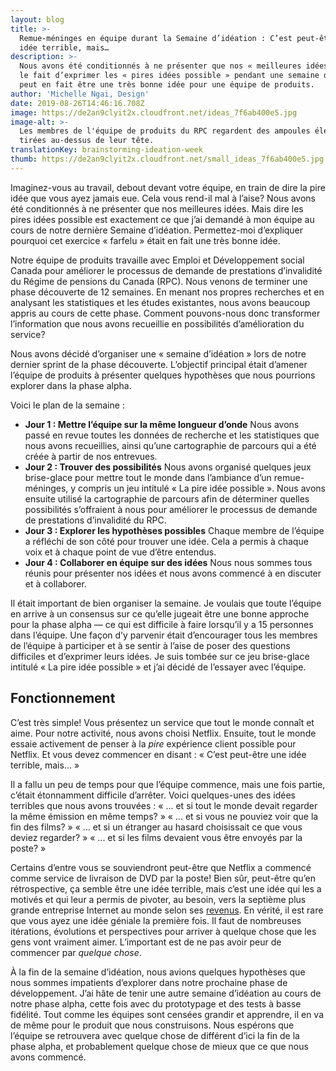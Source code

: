 ```yaml
---
layout: blog
title: >-
  Remue-méninges en équipe durant la Semaine d’idéation : C’est peut-être une
  idée terrible, mais…
description: >-
  Nous avons été conditionnés à ne présenter que nos « meilleures idées », mais
  le fait d’exprimer les « pires idées possible » pendant une semaine d’idéation
  peut en fait être une très bonne idée pour une équipe de produits.
author: 'Michelle Ngai, Design'
date: 2019-08-26T14:46:16.708Z
image: https://de2an9clyit2x.cloudfront.net/ideas_7f6ab400e5.jpg
image-alt: >-
  Les membres de l'équipe de produits du RPC regardent des ampoules électriques
  tirées au-dessus de leur tête.
translationKey: brainstorming-ideation-week
thumb: https://de2an9clyit2x.cloudfront.net/small_ideas_7f6ab400e5.jpg
---
```

Imaginez-vous au travail, debout devant votre équipe, en train de dire la pire idée que vous ayez jamais eue. Cela vous rend-il mal à l’aise? Nous avons été conditionnés à ne présenter que nos meilleures idées. Mais dire les pires idées possible est exactement ce que j’ai demandé à mon équipe au cours de notre dernière Semaine d’idéation. Permettez-moi d’expliquer pourquoi cet exercice « farfelu » était en fait une très bonne idée.

Notre équipe de produits travaille avec Emploi et Développement social Canada pour améliorer le processus de demande de prestations d’invalidité du Régime de pensions du Canada (RPC). Nous venons de terminer une phase découverte de 12 semaines. En menant nos propres recherches et en analysant les statistiques et les études existantes, nous avons beaucoup appris au cours de cette phase. Comment pouvons-nous donc transformer l’information que nous avons recueillie en possibilités d’amélioration du service?

Nous avons décidé d’organiser une « semaine d’idéation » lors de notre dernier sprint de la phase découverte. L’objectif principal était d’amener l’équipe de produits à présenter quelques hypothèses que nous pourrions explorer dans la phase alpha.

Voici le plan de la semaine :

* **Jour 1 : Mettre l’équipe sur la même longueur d’onde**
  Nous avons passé en revue toutes les données de recherche et les statistiques que nous avons recueillies, ainsi qu’une cartographie de parcours qui a été créée à partir de nos entrevues.
* **Jour 2 : Trouver des possibilités**
  Nous avons organisé quelques jeux brise-glace pour mettre tout le monde dans l’ambiance d’un remue-méninges, y compris un jeu intitulé « La pire idée possible ». Nous avons ensuite utilisé la cartographie de parcours afin de déterminer quelles possibilités s’offraient à nous pour améliorer le processus de demande de prestations d’invalidité du RPC.
* **Jour 3 : Explorer les hypothèses possibles**
  Chaque membre de l’équipe a réfléchi de son côté pour trouver une idée. Cela a permis à chaque voix et à chaque point de vue d’être entendus.
* **Jour 4 : Collaborer en équipe sur des idées**
  Nous nous sommes tous réunis pour présenter nos idées et nous avons commencé à en discuter et à collaborer.

Il était important de bien organiser la semaine. Je voulais que toute l’équipe en arrive à un consensus sur ce qu’elle jugeait être une bonne approche pour la phase alpha — ce qui est difficile à faire lorsqu’il y a 15 personnes dans l’équipe. Une façon d’y parvenir était d’encourager tous les membres de l’équipe à participer et à se sentir à l’aise de poser des questions difficiles et d’exprimer leurs idées. Je suis tombée sur ce jeu brise-glace intitulé « La pire idée possible » et j’ai décidé de l’essayer avec l’équipe.

## Fonctionnement

C’est très simple! Vous présentez un service que tout le monde connaît et aime. Pour notre activité, nous avons choisi Netflix. Ensuite, tout le monde essaie activement de penser à la _pire_ expérience client possible pour Netflix. Et vous devez commencer en disant : « C’est peut-être une idée terrible, mais... »

Il a fallu un peu de temps pour que l’équipe commence, mais une fois partie, c’était étonnamment difficile d’arrêter. Voici quelques-unes des idées terribles que nous avons trouvées :
« ... et si tout le monde devait regarder la même émission en même temps? »
« ... et si vous ne pouviez voir que la fin des films? »
« ... et si un étranger au hasard choisissait ce que vous deviez regarder? »
« ... et si les films devaient vous être envoyés par la poste? »

Certains d’entre vous se souviendront peut-être que Netflix a commencé comme service de livraison de DVD par la poste! Bien sûr, peut-être qu’en rétrospective, ça semble être une idée terrible, mais c’est une idée qui les a motivés et qui leur a permis de pivoter, au besoin, vers la septième plus grande entreprise Internet au monde selon ses [revenus](https://en.wikipedia.org/wiki/List_of_largest_Internet_companies). En vérité, il est rare que vous ayez une idée géniale la première fois. Il faut de nombreuses itérations, évolutions et perspectives pour arriver à quelque chose que les gens vont vraiment aimer. L’important est de ne pas avoir peur de commencer par _quelque chose_.

À la fin de la semaine d’idéation, nous avions quelques hypothèses que nous sommes impatients d’explorer dans notre prochaine phase de développement. J’ai hâte de tenir une autre semaine d’idéation au cours de notre phase alpha, cette fois avec du prototypage et des tests à basse fidélité. Tout comme les équipes sont censées grandir et apprendre, il en va de même pour le produit que nous construisons. Nous espérons que l’équipe se retrouvera avec quelque chose de différent d’ici la fin de la phase alpha, et probablement quelque chose de mieux que ce que nous avons commencé.

